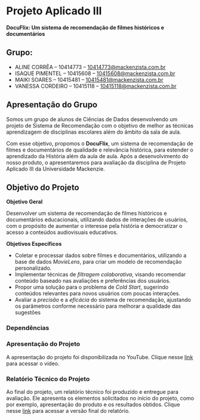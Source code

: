 # Projeto Aplicado III

**DocuFlix: Um sistema de recomendação de filmes históricos e documentários**

##  Grupo:
* ALINE CORRÊA – 10414773 – 10414773@mackenzista.com.br
* ISAQUE PIMENTEL – 10415608 – 10415608@mackenzista.com.br
* MAIKI SOARES – 10415481 – 10415481@mackenzista.com.br
* VANESSA CORDEIRO – 10415118 – 10415118@mackenzista.com.br

## Apresentação do Grupo

Somos um grupo de alunos de Ciências de Dados desenvolvendo um projeto de Sistema de Recomendação com o objetivo de melhor as técnicas aprendizagem de disciplinas escolares além do âmbito da sala de aula.

Com esse objetivo, propomos o **DocuFlix**, um sistema de recomendação de filmes e documentários de qualidade e relevância histórica, para estender o aprendizado da História além da aula de aula. 
Após a desenvolvimento do nosso produto, o apresentaremos para avaliação da disciplina de Projeto Aplicado III da Universidade Mackenzie.

## Objetivo do Projeto

**Objetivo Geral**

Desenvolver um sistema de recomendação de filmes históricos e documentários educacionais, utilizando dados de interações de usuários, com o propósito de aumentar o interesse pela história e democratizar o acesso a conteúdos audiovisuais educativos.

**Objetivos Específicos**
- Coletar e processar dados sobre filmes e documentários, utilizando a base de dados *MovieLens*, para criar um modelo de recomendação personalizado.
- Implementar técnicas de *filtragem colaborativa*, visando recomendar conteúdo baseado nas avaliações e preferências dos usuários.
- Propor uma solução para o problema de *Cold Start*, sugerindo conteúdos relevantes para novos usuários com poucas interações.
- Avaliar a *precisão* e a *eficácia* do sistema de recomendação, ajustando os parâmetros conforme necessário para melhorar a qualidade das sugestões


### Dependências


### Apresentação do Projeto

A apresentação do projeto foi disponibilizada no YouTube. Clique nesse [link]() para acessar o vídeo.

### Relatório Técnico do Projeto

Ao final do projeto, um relatório técnico foi produzido e entregue para avaliação. Ele apresenta os elementos solicitados no início do projeto, como por exemplo, apresentação do produto e os resultados obtidos. Clique nesse [link]() para acessar a versão final do relatório.


